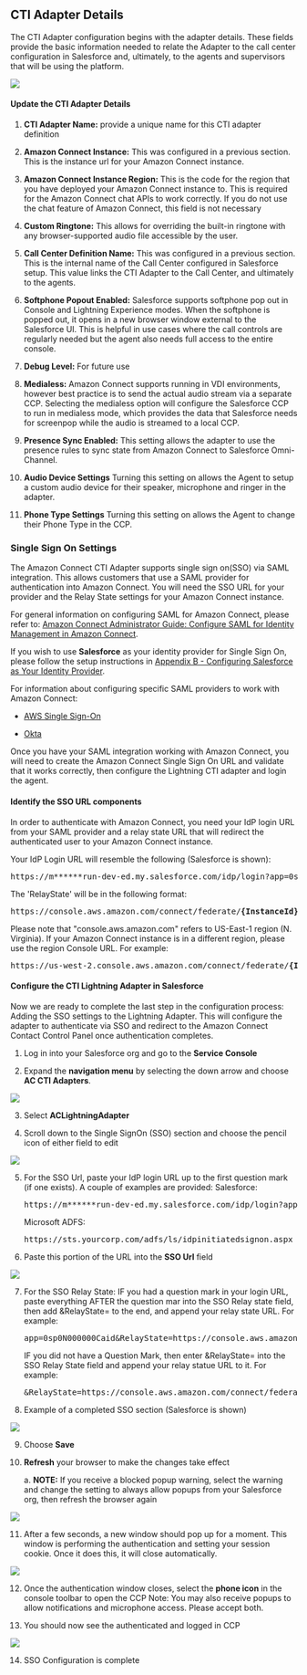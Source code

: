 <h2 class="toc">CTI Adapter Details</h2>

The CTI Adapter configuration begins with the adapter details. These
fields provide the basic information needed to relate the Adapter to the
call center configuration in Salesforce and, ultimately, to the agents
and supervisors that will be using the platform.

<img src="../media/image113.png" />

<h4 class="toc">Update the CTI Adapter Details</h4>

1.  **CTI Adapter Name:** provide a unique name for this CTI adapter
    definition

2.  **Amazon Connect Instance:** This was configured in a previous
    section. This is the instance url for your Amazon Connect
    instance.

3.  **Amazon Connect Instance Region:** This is the code for the region
    that you have deployed your Amazon Connect instance to. This is
    required for the Amazon Connect chat APIs to work correctly. If you
    do not use the chat feature of Amazon Connect, this field is not
    necessary

4.  **Custom Ringtone:** This allows for overriding the built-in
    ringtone with any browser-supported audio file accessible by the
    user.

5.  **Call Center Definition Name:** This was configured in a previous
    section. This is the internal name of the Call Center configured in
    Salesforce setup. This value links the CTI Adapter to the Call
    Center, and ultimately to the agents.

6.  **Softphone Popout Enabled:** Salesforce supports softphone pop out
    in Console and Lightning Experience modes. When the softphone is
    popped out, it opens in a new browser window external to the
    Salesforce UI. This is helpful in use cases where the call controls
    are regularly needed but the agent also needs full access to the
    entire console.

7.  **Debug Level:** For future use

8.  **Medialess:** Amazon Connect supports running in VDI environments,
    however best practice is to send the actual audio stream via a
    separate CCP. Selecting the medialess option will configure the
    Salesforce CCP to run in medialess mode, which provides the data
    that Salesforce needs for screenpop while the audio is streamed to a
    local CCP.

9.  **Presence Sync Enabled:** This setting allows the adapter to use
    the presence rules to sync state from Amazon Connect to Salesforce
    Omni-Channel.

10. **Audio Device Settings** Turning this setting on allows the Agent
    to setup a custom audio device for their speaker, microphone and
    ringer in the adapter.

11. **Phone Type Settings** Turning this setting on allows the Agent to
    change their Phone Type in the CCP.

<h3 class="toc">Single Sign On Settings</h3>

The Amazon Connect CTI Adapter supports single sign on(SSO) via SAML
integration. This allows customers that use a SAML provider for
authentication into Amazon Connect. You will need the SSO URL for your
provider and the Relay State settings for your Amazon Connect instance.

For general information on configuring SAML for Amazon Connect, please
refer to: [Amazon Connect Administrator Guide: Configure SAML for
Identity Management in Amazon
Connect](https://docs.aws.amazon.com/connect/latest/adminguide/configure-saml).

If you wish to use **Salesforce** as your identity provider for Single
Sign On, please follow the setup instructions in [Appendix B - Configuring Salesforce as Your Identity Provider](/lightning/06%20Appendix%20B%20-%20Configuring%20Salesforce%20as%20Your%20Identity%20Provider/01%20Configuration.md).

For information about configuring specific SAML providers to work with
Amazon Connect:

- [AWS Single
  Sign-On](https://aws.amazon.com/blogs/contact-center/enabling-federation-with-aws-single-sign-on-and-amazon-connect/)

- [Okta](https://aws.amazon.com/blogs/contact-center/configure-single-sign-on-for-amazon-connect-using-okta/)

Once you have your SAML integration working with Amazon Connect, you
will need to create the Amazon Connect Single Sign On URL and validate
that it works correctly, then configure the Lightning CTI adapter and
login the agent.

<h4 class="toc">Identify the SSO URL components</h4>

In order to authenticate with Amazon Connect, you need your IdP login
URL from your SAML provider and a relay state URL that will redirect the
authenticated user to your Amazon Connect instance.

Your IdP Login URL will resemble the following (Salesforce is shown):

<pre>https://m******run-dev-ed.my.salesforce.com/idp/login?app=0sp0N000000Caid</pre>

The 'RelayState' will be in the following format:

<pre>https://console.aws.amazon.com/connect/federate/<b>{InstanceId}</b>?destination=%2Fconnect%2Fccp</pre>

Please note that "console.aws.amazon.com" refers to US-East-1 region (N.
Virginia). If your Amazon Connect instance is in a different region,
please use the region Console URL. For example:

<pre>https://us-west-2.console.aws.amazon.com/connect/federate/<b>{InstanceId}</b>?destination=%2Fconnect%2Fccp</pre>

<h4 class="toc">Configure the CTI Lightning Adapter in Salesforce</h4>

Now we are ready to complete the last step in the configuration process:
Adding the SSO settings to the Lightning Adapter. This will configure
the adapter to authenticate via SSO and redirect to the Amazon Connect
Contact Control Panel once authentication completes.

1.  Log in into your Salesforce org and go to the **Service Console**

2.  Expand the **navigation menu** by selecting the down arrow and
    choose **AC CTI Adapters**.

<img src="../media/image114.png" />

3.  Select **ACLightningAdapter**

4.  Scroll down to the Single SignOn (SSO) section and choose the pencil
    icon of either field to edit

<img src="../media/image115.png" />

5.  For the SSO Url, paste your IdP login URL up to the first question
    mark (if one exists). A couple of examples are provided:
    Salesforce:
    <pre>https://m******run-dev-ed.my.salesforce.com/idp/login?app=0sp0N000000Caid</pre>

    Microsoft ADFS:
    <pre>https://sts.yourcorp.com/adfs/ls/idpinitiatedsignon.aspx</pre>

6.  Paste this portion of the URL into the **SSO Url** field

<img src="../media/image116.png" />

7.  For the SSO Relay State:
    IF you had a question mark in your login URL, paste everything AFTER
    the question mar into the SSO Relay state field, then add
    &RelayState= to the end, and append your relay state URL.
    For example:
    <pre>app=0sp0N000000Caid&RelayState=https://console.aws.amazon.com/connect/federate/<b>{InstanceId}</b>?destination=%2Fconnect%2Fccp</pre>

    IF you did not have a Question Mark, then enter &RelayState= into
    the SSO Relay State field and append your relay statue URL to it.
    For example:
    <pre>&RelayState=https://console.aws.amazon.com/connect/federate/instanceId?destination=%2Fconnect%2Fccp</pre>

8.  Example of a completed SSO section (Salesforce is shown)

<img src="../media/image117.png" />

9.  Choose **Save**

10. **Refresh** your browser to make the changes take effect

    a. **NOTE:** If you receive a blocked popup warning, select the
    warning and change the setting to always allow popups from your
    Salesforce org, then refresh the browser again

<img src="../media/image118.png" />

11. After a few seconds, a new window should pop up for a moment. This
    window is performing the authentication and setting your session
    cookie. Once it does this, it will close automatically.

<img src="../media/image119.png" />

12. Once the authentication window closes, select the **phone icon** in
    the console toolbar to open the CCP
    Note: You may also receive popups to allow notifications and
    microphone access. Please accept both.

13. You should now see the authenticated and logged in CCP

<img src="../media/image120.png" />

14. SSO Configuration is complete
